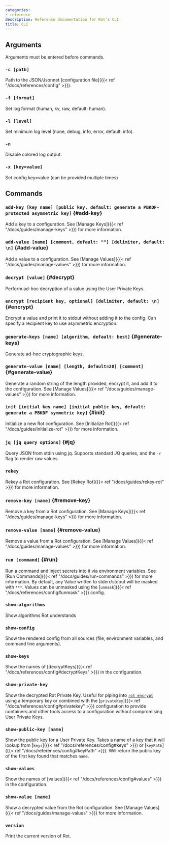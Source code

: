 ```yaml
---
categories:
- reference
description: Reference documentation for Rot's CLI
title: CLI
---
```


## Arguments

Arguments must be entered before commands.

### `-c [path]`

Path to the JSON/Jsonnet [configuration file]({{< ref "/docs/references/config" >}}).

### `-f [format]`

Set log format (human, kv, raw, default: human).

### `-l [level]`

Set minimum log level (none, debug, info, error, default: info).

### `-n`

Disable colored log output.

### `-x [key=value]`

Set config key=value (can be provided multiple times)

## Commands

### `add-key [key name] [public key, default: generate a PBKDF-protected asymmetric key]` {#add-key}

Add a key to a configuration.  See [Manage Keys]({{< ref "/docs/guides/manage-keys" >}}) for more information.

### `add-value [name] [comment, default: ""] [delimiter, default: \n]` {#add-value}

Add a value to a configuration.  See [Manage Values]({{< ref "/docs/guides/manage-values" >}}) for more information.

### `decrypt [value]` {#decrypt}

Perform ad-hoc decryption of a value using the User Private Keys.

### `encrypt [recipient key, optional] [delimiter, default: \n]` {#encrypt}

Encrypt a value and print it to stdout without adding it to the config.  Can specify a recipient key to use asymmetric encryption.

### `generate-keys [name] [algorithm, default: best]` {#generate-keys}

Generate ad-hoc cryptographic keys.

### `generate-value [name] [length, default=20] [comment]` {#generate-value}

Generate a random string of the length provided, encrypt it, and add it to the configuration.  See [Manage Values]({{< ref "/docs/guides/manage-values" >}}) for more information.

### `init [initial key name] [initial public key, default: generate a PBKDF symmetric key]` {#init}

Initialize a new Rot configuration.  See [Initialize Rot]({{< ref "/docs/guides/initialize-rot" >}}) for more information.

### `jq [jq query options]` {#jq}

Query JSON from stdin using jq.  Supports standard JQ queries, and the `-r` flag to render raw values.

### `rekey`

Rekey a Rot configuration.  See [Rekey Rot]({{< ref "/docs/guides/rekey-rot" >}}) for more information.

### `remove-key [name]` {#remove-key}

Remove a key from a Rot configuration.  See [Manage Keys]({{< ref "/docs/guides/manage-keys" >}}) for more information.

### `remove-value [name]` {#remove-value}

Remove a value from a Rot configuration.  See [Manage Values]({{< ref "/docs/guides/manage-values" >}}) for more information.

### `run [command]` {#run}

Run a command and inject secrets into it via environment variables.  See [Run Commands]({{< ref "/docs/guides/run-commands" >}}) for more information.  By default, any Value written to stderr/stdout will be masked with `***`.  Values can be unmasked using the [`unmask`]({{< ref "/docs/references/config#unmask" >}}) config.

### `show-algorithms`

Show algorithms Rot understands

### `show-config`

Show the rendered config from all sources (file, environment variables, and command line arguments).

### `show-keys`

Show the names of [decryptKeys]({{< ref "/docs/references/config#decryptKeys" >}}) in the configuration.

### `show-private-key`

Show the decrypted Rot Private Key.  Useful for piping into [`rot encrypt`](#encrypt) using a temporary key or combined with the [`privateKey`]({{< ref "/docs/references/config#privatekey" >}}) configuration to provide containers and other tools access to a configuration without compromising User Private Keys.

### `show-public-key [name]`

Show the public key for a User Private Key.  Takes a name of a key that it will lookup from [`keys`]({{< ref "/docs/references/config#keys" >}}) or [`keyPath`]({{< ref "/docs/references/config#keyPath" >}}).  Will return the public key of the first key found that matches `name`.

### `show-values`

Show the names of [values]({{< ref "/docs/references/config#values" >}}) in the configuration.

### `show-value [name]`

Show a decrypted value from the Rot configuration.  See [Manage Values]({{< ref "/docs/guides/manage-values" >}}) for more information.

### `version`

Print the current version of Rot.
